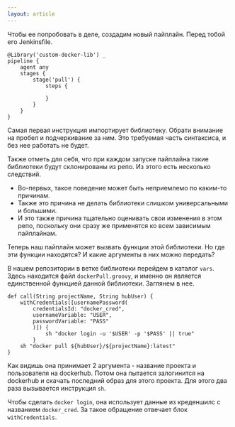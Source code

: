 ```yaml
---
layout: article
---
```

Чтобы ее попробовать в деле, создадим новый пайплайн. Перед тобой его Jenkinsfile.

```
@Library('custom-docker-lib') _
pipeline {
    agent any
    stages {
        stage('pull') {
            steps {

            }
        }
    }
}
```

Самая первая инструкция импортирует библиотеку. Обрати внимание на пробел и подчеркивание за ним. Это требуемая часть синтаксиса, и без нее работать не будет.

Также отметь для себя, что при каждом запуске пайплайна такие библиотеки будут склонированы из репо. Из этого есть несколько следствий. 

- Во-первых, такое поведение может быть неприемлемо по каким-то причинам.
- Также это причина не делать библиотеки слишком универсальными и большими.
- И это также причина тщательно оценивать свои изменения в этом репо, поскольку они сразу же применятся ко всем зависимым пайплайнам.

Теперь наш пайплайн может вызвать функции этой библиотеки. Но где эти функции находятся? И какие аргументы в них можно передать?

В нашем репозитории в ветке библиотеки перейдем в каталог `vars`. Здесь находится файл `dockerPull.groovy`, и именно он является единственной функцией данной библиотеки. Заглянем в нее.

```
def call(String projectName, String hubUser) {
    withCredentials([usernamePassword(
        credentialsId: "docker_cred",
        usernameVariable: "USER",
        passwordVariable: "PASS"
        )]) {
            sh "docker login -u '$USER' -p '$PASS' || true"
        }
    sh "docker pull ${hubUser}/${projectName}:latest"
}
```

Как видишь она принимает 2 аргумента - название проекта и пользователя на dockerhub. Потом она пытается залогинится на dockerhub и скачать последний образ для этого проекта. Для этого два раза вызывается инструкция `sh`. 

Чтобы сделать `docker login`, она использует данные из креденшилс с названием `docker_cred`. За такое обращение отвечает блок `withCredentials`.
